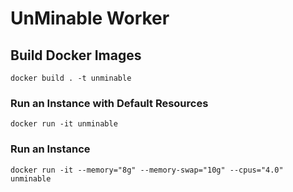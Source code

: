 # UnMinable Worker

## Build Docker Images

`docker build . -t unminable`

### Run an Instance with Default Resources

`docker run -it unminable`

### Run an Instance

`docker run -it --memory="8g" --memory-swap="10g" --cpus="4.0" unminable`
